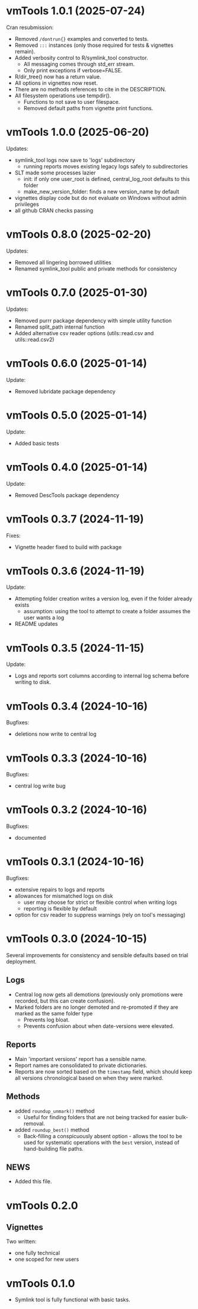 # vmTools 1.0.1 (2025-07-24)

Cran resubmission:

- Removed `/dontrun{}` examples and converted to tests.
- Removed `:::` instances (only those required for tests & vignettes remain).
- Added verbosity control to R/symlink_tool constructor.
  - All messaging comes through std_err stream.
  - Only print exceptions if verbose=FALSE.
- R/dir_tree() now has a return value.
- All options in vignettes now reset.
- There are no methods references to cite in the DESCRIPTION.
- All filesystem operations use tempdir().
  - Functions to not save to user filespace.
  - Removed default paths from vignette print functions.

# vmTools 1.0.0 (2025-06-20)

Updates:

- symlink_tool logs now save to 'logs' subdirectory
  - running reports moves existing legacy logs safely to subdirectories
- SLT made some processes lazier
  - init: if only one user_root is defined, central_log_root defaults to this folder
  - make_new_version_folder: finds a new version_name by default
- vignettes display code but do not evaluate on Windows without admin privileges
- all github CRAN checks passing



# vmTools 0.8.0 (2025-02-20)

Updates:

- Removed all lingering borrowed utilities
- Renamed symlink_tool public and private methods for consistency




# vmTools 0.7.0 (2025-01-30)

Updates:

- Removed purrr package dependency with simple utility function
- Renamed split_path internal function
- Added alternative csv reader options (utils::read.csv and utils::read.csv2)



# vmTools 0.6.0 (2025-01-14)

Update:

- Removed lubridate package dependency



# vmTools 0.5.0 (2025-01-14)

Update:

- Added basic tests



# vmTools 0.4.0 (2025-01-14)

Update:

- Removed DescTools package dependency



# vmTools 0.3.7 (2024-11-19)

Fixes:

- Vignette header fixed to build with package



# vmTools 0.3.6 (2024-11-19)

Update:

- Attempting folder creation writes a version log, even if the folder already exists
   - assumption: using the tool to attempt to create a folder assumes the user wants a log
- README updates



# vmTools 0.3.5 (2024-11-15)

Update:

- Logs and reports sort columns according to internal log schema before writing to disk.



# vmTools 0.3.4 (2024-10-16)

Bugfixes:

- deletions now write to central log



# vmTools 0.3.3 (2024-10-16)

Bugfixes:

- central log write bug



# vmTools 0.3.2 (2024-10-16)

Bugfixes:

- documented



# vmTools 0.3.1 (2024-10-16)

Bugfixes:

- extensive repairs to logs and reports
- allowances for mismatched logs on disk
   - user may choose for strict or flexible control when writing logs
   - reporting is flexible by default
- option for csv reader to suppress warnings (rely on tool's messaging)



# vmTools 0.3.0 (2024-10-15)

Several improvements for consistency and sensible defaults based on trial deployment.

## Logs

- Central log now gets all demotions (previously only promotions were recorded, but this can create confusion).
- Marked folders are no longer demoted and re-promoted if they are marked as the same folder type
   - Prevents log bloat.
   - Prevents confusion about when date-versions were elevated.

## Reports

- Main 'important versions' report has a sensible name.
- Report names are consolidated to private dictionaries.
- Reports are now sorted based on the `timestamp` field, which should keep all versions chronological based on when they were marked.

## Methods

- added `roundup_unmark()` method
   - Useful for finding folders that are not being tracked for easier bulk-removal.
- added `roundup_best()` method
   - Back-filling a conspicuously absent option - allows the tool to be used for systematic operations with the `best` version, instead of hand-building file paths.

## NEWS

- Added this file.



# vmTools 0.2.0

## Vignettes

Two written:

- one fully technical
- one scoped for new users



# vmTools 0.1.0

- Symlink tool is fully functional with basic tasks.
